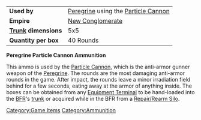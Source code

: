 |                                                 |                                                                                            |
| ----------------------------------------------- | ------------------------------------------------------------------------------------------ |
| **Used by**                                     | [Peregrine](../items/Peregrine.md) using the [Particle Cannon](weapons/Particle_Cannon.md) |
| **Empire**                                      | [New Conglomerate](../etc/New_Conglomerate.md)                                             |
| **[Trunk](../terminology/Trunk.md) dimensions** | 5x5                                                                                        |
| **Quantity per box**                            | 40 Rounds                                                                                  |

**Peregrine Particle Cannon Ammunition**

This ammo is used by the [Particle Cannon](weapons/Particle_Cannon.md),
which is the anti-armor gunner weapon of the
[Peregrine](../items/Peregrine.md). The rounds are the most damaging
anti-armor rounds in the game. After impact, the rounds leave a minor
irradiation field behind for a few seconds, eating away at the armor of
anything inside. The boxes can be obtained from any [Equipment
Terminal](../items/Equipment_Terminal.md) to be hand-loaded into the
[BFR](../vehicles/BattleFrame_Robotics.md)'s [trunk](../terminology/Trunk.md) or acquired while in
the BFR from a [Repair/Rearm Silo](../items/Repair_Rearm_Silo.md).

[Category:Game Items](Category:Game_Items.md)
[Category:Ammunition](Category:Ammunition.md)
